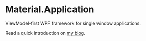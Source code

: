 # Material.Application
ViewModel-first WPF framework for single window applications.

Read a quick introduction on [my blog](https://edongashi.blog/2017/08/11/building-material-design-wpf-applications-an-introduction-to-viewmodel-first-routing/).
